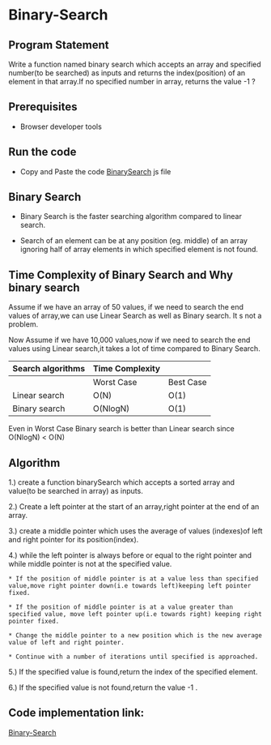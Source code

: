 # Binary-Search


## Program Statement
Write a function  named binary search which accepts an array and specified number(to be searched) as inputs and returns the index(position) of an element in that array.If no specified number in array, returns  the value -1 ?

## Prerequisites
* Browser developer tools

## Run the code
* Copy and Paste the code [BinarySearch]([Binary-Search](binary-search.js)) js file

## Binary Search
* Binary Search is the faster searching algorithm compared to linear search.

* Search of an element can be at any position (eg. middle) of an array ignoring half of  array elements in which specified element is not found.

## Time Complexity of Binary Search and Why binary search
Assume if we have an array of 50 values, if we need to search the end values  of array,we can use Linear Search as well as Binary search. It s not a problem.

Now Assume if we have 10,000 values,now if we need to search the end values using Linear search,it takes a lot of time compared to Binary Search.

 |Search algorithms   |                Time Complexity       | |
 |------------------- |:------------------ |:---------------    |
 |                    |  Worst Case        |          Best Case |
 |Linear search       |  O(N)              |          O(1)      |
 |Binary search       |  O(NlogN)          |          O(1)      |


Even in Worst Case Binary search is better than Linear search since
O(NlogN) < O(N)

## Algorithm
1.) create a function binarySearch  which accepts a sorted array and value(to be searched in array) as inputs.

2.) Create a left pointer at the start of an array,right pointer at the end of  an array.

3.) create a middle pointer  which uses  the average of values (indexes)of left and right pointer for its position(index).

4.) while the left pointer is always  before or equal to the right pointer and while middle pointer is not at the specified value.

    * If the position of middle pointer is at a value less than specified value,move right pointer down(i.e towards left)keeping left pointer fixed.

    * If the position of middle pointer is at a value greater than specified value, move left pointer up(i.e towards right) keeping right pointer fixed.

    * Change the middle pointer to a new position which is the new average value of left and right pointer.

    * Continue with a number of iterations until specified is approached.

5.) If the specified value is found,return the index of the specified element.

6.) If the specified value is not found,return the value  -1 .


## Code implementation link:
[Binary-Search](binary-search.js)

